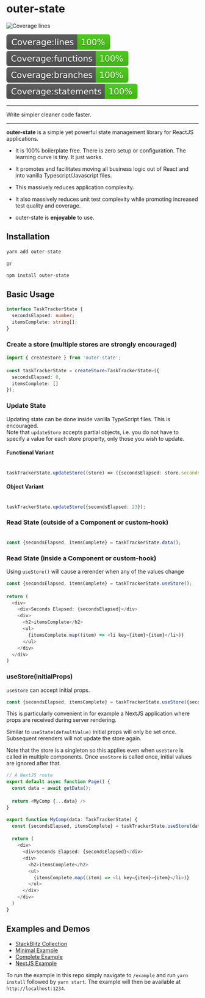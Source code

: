 # outer-state

![Coverage lines](https://img.shields.io/badge/license-MIT-green)

![Coverage lines](https://raw.githubusercontent.com/JohnERalston/outer-state/master/media/badge-lines.svg)
![Coverage functions](https://raw.githubusercontent.com/JohnERalston/outer-state/master/media/badge-functions.svg)
![Coverage branches](https://raw.githubusercontent.com/JohnERalston/outer-state/master/media/badge-branches.svg)
![Coverage statements](https://raw.githubusercontent.com/JohnERalston/outer-state/master/media/badge-statements.svg)

---

Write simpler cleaner code faster.

---

**outer-state** is a simple yet powerful state management library for ReactJS applications.

- It is 100% boilerplate free. There is zero setup or configuration. The learning curve is tiny. It just works.

- It promotes and facilitates moving all business logic out of React and into vanilla Typescript/Javascript files.

- This massively reduces application complexity.
- It also massively reduces unit test complexity while promoting increased test quality and coverage.

- outer-state is **enjoyable** to use.

## Installation

```bash
yarn add outer-state
```

or

```bash
npm install outer-state
```

## Basic Usage

```TypeScript
interface TaskTrackerState {
  secondsElapsed: number;
  itemsComplete: string[];
}
```

### Create a store (multiple stores are strongly encouraged)

```TypeScript
import { createStore } from 'outer-state';

const taskTrackerState = createStore<TaskTrackerState>({
  secondsElapsed: 0,
  itemsComplete: []
});
```

### Update State

Updating state can be done inside vanilla TypeScript files. This is encouraged.  
Note that `updateStore` accepts partial objects, i.e. you do not have to specify a value for each store property, only those you wish to update.

#### Functional Variant

```TypeScript

taskTrackerState.updateStore((store) => ({secondsElapsed: store.secondsElapsed + 1}));

```

#### Object Variant

```TypeScript

taskTrackerState.updateStore({secondsElapsed: 23});

```

### Read State (outside of a Component or custom-hook)

```TypeScript

const {secondsElapsed, itemsComplete} = taskTrackerState.data();

```

### Read State (inside a Component or custom-hook)

Using `useStore()` will cause a rerender when any of the values change

```TypeScript
const {secondsElapsed, itemsComplete} = taskTrackerState.useStore();

return (
  <div>
    <div>Seconds Elapsed: {secondsElapsed}</div>
    <div>
      <h2>itemsComplete</h2>
      <ul>
        {itemsComplete.map((item) => <li key={item}>{item}</li>)}
      </ul>
    </div>
  </div>
)
```

### useStore(initialProps)

`useStore` can accept initial props.

```TypeScript
const {secondsElapsed, itemsComplete} = taskTrackerState.useStore({secondsElapsed: 23})
```

This is particularly convenient in for example a NextJS application where props are received during server rendering.

Similar to `useState(defaultValue)` initial props will only be set once. Subsequent rerenders will not update the store again.

Note that the store is a singleton so this applies even when `useStore` is called in multiple components. Once `useStore` is called once, initial values are ignored after that.

```TypeScript
// A NextJS route
export default async function Page() {
  const data = await getData();

  return <MyComp {...data} />
}
```

```TypeScript
export function MyComp(data: TaskTrackerState) {
  const {secondsElapsed, itemsComplete} = taskTrackerState.useStore(data);

  return (
    <div>
      <div>Seconds Elapsed: {secondsElapsed}</div>
      <div>
        <h2>itemsComplete</h2>
        <ul>
          {itemsComplete.map((item) => <li key={item}>{item}</li>)}
        </ul>
      </div>
    </div>
  )
}
```

## Examples and Demos

- [StackBlitz Collection](https://stackblitz.com/@JohnERalston/collections/outer-state)
- [Minimal Example](https://stackblitz.com/edit/outer-state-minimal?file=App.tsx,coolStuff.ts)
- [Complete Example](https://stackblitz.com/edit/outer-state-quiz?file=MathQuiz%2FMathQuiz.tsx)
- [NextJS Example](https://stackblitz.com/edit/outer-state-nextjs?file=src%2FAppBlogs.js)

To run the example in this repo simply navigate to `/example` and run `yarn install` followed by `yarn start`. The example will then be available at `http://localhost:1234`.
